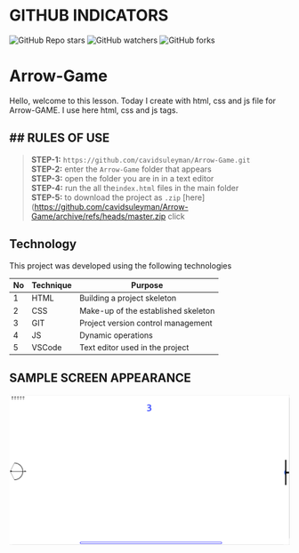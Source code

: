 # GITHUB INDICATORS

![GitHub Repo stars](https://img.shields.io/github/stars/cavidsuleyman/Ballon-Game?style=for-the-badge)
![GitHub watchers](https://img.shields.io/github/watchers/cavidsuleyman/Ballon-Game?style=for-the-badge)
![GitHub forks](https://img.shields.io/github/forks/cavidsuleyman/Ballon-Game?style=for-the-badge)

  # Arrow-Game

Hello, welcome to this lesson. Today I create with html, css and js file for Arrow-GAME. I use here html, css and js tags. 
## ## RULES OF USE

> **STEP-1:** `https://github.com/cavidsuleyman/Arrow-Game.git` <br/>
> **STEP-2:**  enter the `Arrow-Game` folder that appears <br/>
> **STEP-3:**  open the folder you are in in a text editor <br/>
> **STEP-4:**  run the  all the`index.html` files in the main folder <br/>
> **STEP-5:**  to download the project as `.zip`  [here](https://github.com/cavidsuleyman/Arrow-Game/archive/refs/heads/master.zip click <br/>


## Technology

This project was developed using the following technologies

| No | Technique | Purpose |
| - | ---------- | --------------------- |
| 1 | HTML | Building a project skeleton |
| 2 | CSS |  Make-up of the established skeleton |
| 3 | GIT |  Project version control management |
| 4 | JS | Dynamic operations |
| 5 | VSCode | Text editor used in the project |


## SAMPLE SCREEN APPEARANCE

![There was a screenshot here](./screen-1.2.PNG)


 
